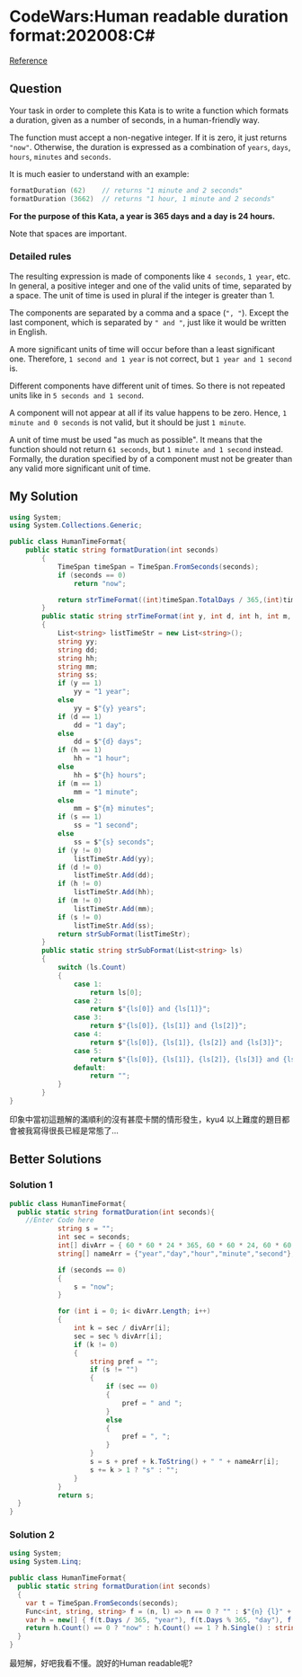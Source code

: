 # CodeWars:Human readable duration format:202008:C#

[Reference](https://www.codewars.com/kata/52742f58faf5485cae000b9a)



## Question

Your task in order to complete this Kata is to write a function which formats a duration, given as a number of seconds, in a human-friendly way.

The function must accept a non-negative integer. If it is zero, it just returns `"now"`. Otherwise, the duration is expressed as a combination of `years`, `days`, `hours`, `minutes` and `seconds`.

It is much easier to understand with an example:

```c
formatDuration (62)    // returns "1 minute and 2 seconds"
formatDuration (3662)  // returns "1 hour, 1 minute and 2 seconds"
```

**For the purpose of this Kata, a year is 365 days and a day is 24 hours.**

Note that spaces are important.

### Detailed rules

The resulting expression is made of components like `4 seconds`, `1 year`, etc. In general, a positive integer and one of the valid units of time, separated by a space. The unit of time is used in plural if the integer is greater than 1.

The components are separated by a comma and a space (`", "`). Except the last component, which is separated by `" and "`, just like it would be written in English.

A more significant units of time will occur before than a least significant one. Therefore, `1 second and 1 year` is not correct, but `1 year and 1 second` is.

Different components have different unit of times. So there is not repeated units like in `5 seconds and 1 second`.

A component will not appear at all if its value happens to be zero. Hence, `1 minute and 0 seconds` is not valid, but it should be just `1 minute`.

A unit of time must be used "as much as possible". It means that the function should not return `61 seconds`, but `1 minute and 1 second` instead. Formally, the duration specified by of a component must not be greater than any valid more significant unit of time.

## My Solution

```C#
using System;
using System.Collections.Generic;

public class HumanTimeFormat{
    public static string formatDuration(int seconds)
        {
            TimeSpan timeSpan = TimeSpan.FromSeconds(seconds);
            if (seconds == 0)
                return "now";

            return strTimeFormat((int)timeSpan.TotalDays / 365,(int)timeSpan.TotalDays % 365, timeSpan.Hours, timeSpan.Minutes, timeSpan.Seconds);
        }
        public static string strTimeFormat(int y, int d, int h, int m, int s)
        {
            List<string> listTimeStr = new List<string>();
            string yy;
            string dd;
            string hh;
            string mm;
            string ss;
            if (y == 1)
                yy = "1 year";
            else
                yy = $"{y} years";
            if (d == 1)
                dd = "1 day";
            else
                dd = $"{d} days";
            if (h == 1)
                hh = "1 hour";
            else
                hh = $"{h} hours";
            if (m == 1)
                mm = "1 minute";
            else
                mm = $"{m} minutes";
            if (s == 1)
                ss = "1 second";
            else
                ss = $"{s} seconds";
            if (y != 0)
                listTimeStr.Add(yy);
            if (d != 0)
                listTimeStr.Add(dd);
            if (h != 0)
                listTimeStr.Add(hh);
            if (m != 0)
                listTimeStr.Add(mm);
            if (s != 0)
                listTimeStr.Add(ss);
            return strSubFormat(listTimeStr);
        }
        public static string strSubFormat(List<string> ls)
        {
            switch (ls.Count)
            {
                case 1:
                    return ls[0];
                case 2:
                    return $"{ls[0]} and {ls[1]}";
                case 3:
                    return $"{ls[0]}, {ls[1]} and {ls[2]}";
                case 4:
                    return $"{ls[0]}, {ls[1]}, {ls[2]} and {ls[3]}";
                case 5:
                    return $"{ls[0]}, {ls[1]}, {ls[2]}, {ls[3]} and {ls[4]}";
                default:
                    return "";
            }
        }
}
```

印象中當初這題解的滿順利的沒有甚麼卡關的情形發生，kyu4 以上難度的題目都會被我寫得很長已經是常態了...

## Better Solutions

### Solution 1

```C#
public class HumanTimeFormat{
  public static string formatDuration(int seconds){
    //Enter Code here
            string s = "";
            int sec = seconds;
            int[] divArr = { 60 * 60 * 24 * 365, 60 * 60 * 24, 60 * 60, 60, 1 };
            string[] nameArr = {"year","day","hour","minute","second"};

            if (seconds == 0)
            {
                s = "now";
            }

            for (int i = 0; i< divArr.Length; i++)
            {
                int k = sec / divArr[i];
                sec = sec % divArr[i];
                if (k != 0)
                {
                    string pref = "";
                    if (s != "")
                    {
                        if (sec == 0)
                        {
                            pref = " and ";    
                        }
                        else
                        {
                            pref = ", ";
                        }
                    }
                    s = s + pref + k.ToString() + " " + nameArr[i];
                    s += k > 1 ? "s" : "";
                }
            }
            return s;
  }
}
```



### Solution 2

```C#
using System;
using System.Linq;

public class HumanTimeFormat{
  public static string formatDuration(int seconds)
  {
    var t = TimeSpan.FromSeconds(seconds);
    Func<int, string, string> f = (n, l) => n == 0 ? "" : $"{n} {l}" + (n == 1 ? "" : "s");
    var h = new[] { f(t.Days / 365, "year"), f(t.Days % 365, "day"), f(t.Hours, "hour"), f(t.Minutes, "minute"), f(t.Seconds, "second") }.Where(p => p.Any());  
    return h.Count() == 0 ? "now" : h.Count() == 1 ? h.Single() : string.Join(", ", h.Take(h.Count() - 1)) + " and " + h.Last();
  }
}
```

最短解，好吧我看不懂。說好的Human readable呢?